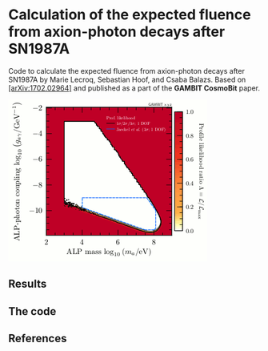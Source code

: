# Calculation of the expected fluence from axion-photon decays after SN1987A

Code to calculate the expected fluence from axion-photon decays after SN1987A by Marie Lecroq, Sebastian Hoof, and Csaba Balazs. Based on [[arXiv:1702.02964]](https://arxiv.org/abs/1702.02964) and published as a part of the **GAMBIT CosmoBit** paper.

![Exclusion limits derived with the code.](figures/exclusion_plot.png)

## Results

## The code

## References
